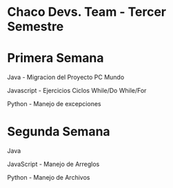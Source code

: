 # Chaco Devs. Team - Tercer Semestre

# Primera Semana

  Java - Migracion del Proyecto PC Mundo
  
  Javascript - Ejercicios Ciclos While/Do While/For
  
  Python - Manejo de excepciones
  
# Segunda Semana

  Java
  
  JavaScript - Manejo de Arreglos 
  
  Python - Manejo de Archivos 
